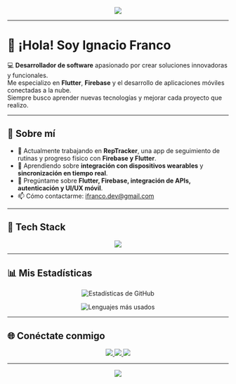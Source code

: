 <!-- Banner -->
<p align="center">
  <img src="https://capsule-render.vercel.app/api?type=waving&color=0:000000,100:1e1e1e&height=200&section=header&text=Ignacio%20Franco%20👨‍💻&fontSize=45&fontColor=ffffff&animation=fadeIn&desc=Ingeniero%20en%20Desarrollo%20y%20Gestión%20de%20Software&descAlignY=65&descAlign=50" />
</p>

---

# 👋 ¡Hola! Soy Ignacio Franco  

💻 **Desarrollador de software** apasionado por crear soluciones innovadoras y funcionales.  
Me especializo en **Flutter**, **Firebase** y el desarrollo de aplicaciones móviles conectadas a la nube.  
Siempre busco aprender nuevas tecnologías y mejorar cada proyecto que realizo.  

---

## 🌱 Sobre mí  
- 🔭 Actualmente trabajando en **RepTracker**, una app de seguimiento de rutinas y progreso físico con **Firebase y Flutter**.  
- 🌱 Aprendiendo sobre **integración con dispositivos wearables** y **sincronización en tiempo real**.  
- 💬 Pregúntame sobre **Flutter, Firebase, integración de APIs, autenticación y UI/UX móvil**.  
- 📫 Cómo contactarme: [ifranco.dev@gmail.com](mailto:ifranco.dev@gmail.com)  

---

## 🧠 Tech Stack  

<p align="center">
  <img src="https://skillicons.dev/icons?i=flutter,dart,firebase,python,git,github,vscode,html,css,js" />
</p>

---

## 📊 Mis Estadísticas  

<p align="center">
  <img src="https://github-readme-stats.vercel.app/api?username=ifranco07&show_icons=true&theme=dark&include_all_commits=true&count_private=true" alt="Estadísticas de GitHub" />
</p>
<p align="center">
  <img src="https://github-readme-stats.vercel.app/api/top-langs/?username=ifranco07&layout=compact&theme=dark" alt="Lenguajes más usados" />
</p>

---

## 🌐 Conéctate conmigo  

<div align="center">
  <a href="https://www.linkedin.com/in/ifranco07" target="_blank">
    <img src="https://img.shields.io/badge/LinkedIn-0A66C2?style=for-the-badge&logo=linkedin&logoColor=white"/>
  </a>
  <a href="i.francomtz07@gmail.com">
    <img src="https://img.shields.io/badge/Gmail-EA4335?style=for-the-badge&logo=gmail&logoColor=white"/>
  </a>
   <a href="i_franco@outlook.com">
    <img src="https://img.shields.io/badge/Outlook-0078D4?style=for-the-badge&logo=microsoft-outlook&logoColor=white"/>
  </a>
  </a>
</div>

---

<p align="center">
  <img src="https://capsule-render.vercel.app/api?type=waving&color=0:1e1e1e,100:000000&height=120&section=footer" />
</p>
